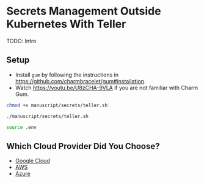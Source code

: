 # Secrets Management Outside Kubernetes With Teller

TODO: Intro

## Setup

* Install `gum` by following the instructions in https://github.com/charmbracelet/gum#installation.
* Watch https://youtu.be/U8zCHA-9VLA if you are not familiar with Charm Gum.

```bash
chmod +x manuscript/secrets/teller.sh

./manuscript/secrets/teller.sh

source .env
```

## Which Cloud Provider Did You Choose?

* [Google Cloud](teller-google.md)
* [AWS](teller-aws.md)
* [Azure](teller-azure.md)
